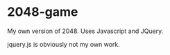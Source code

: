 2048-game
=========

My own version of 2048.  Uses Javascript and JQuery.

jquery.js is obviously not my own work.
